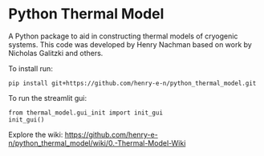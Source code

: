 # Python Thermal Model

A Python package to aid in constructing thermal models of cryogenic systems. This code was developed by Henry Nachman based on work by Nicholas Galitzki and others.

To install run:
```
pip install git+https://github.com/henry-e-n/python_thermal_model.git
```

To run the streamlit gui:
```
from thermal_model.gui_init import init_gui
init_gui()
```

Explore the wiki:
https://github.com/henry-e-n/python_thermal_model/wiki/0.-Thermal-Model-Wiki